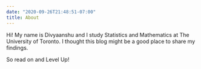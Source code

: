 ```yaml
---
date: "2020-09-26T21:48:51-07:00"
title: About
---
```


Hi! My name is Divyaanshu and I study Statistics and Mathematics at The University of Toronto. I thought this blog might be a good place to share my findings. 

So read on and Level Up!